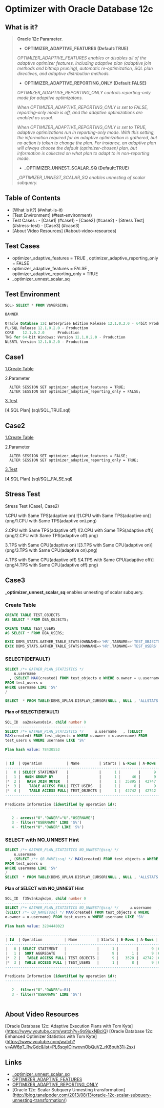 
# Optimizer with Oracle Database 12c

## What is it?

>**Oracle 12c Parameter.**
>
>- **OPTIMIZER_ADAPTIVE_FEATURES (Default:TRUE)**
>
>*OPTIMIZER_ADAPTIVE_FEATURES enables or disables all of the adaptive optimizer features, including adaptive plan (adaptive join methods and bitmap pruning), automatic re-optimization, SQL plan directives, and adaptive distribution methods.*
>
>- **OPTIMIZER_ADAPTIVE_REPORTING_ONLY (Default:FALSE)**
>
> *OPTIMIZER_ADAPTIVE_REPORTING_ONLY controls reporting-only mode for adaptive optimizatons.*
>
> *When OPTIMIZER_ADAPTIVE_REPORTING_ONLY is set to FALSE, reporting-only mode is off, and the adaptive optimizations are enabled as usual.*
>
> *When OPTIMIZER_ADAPTIVE_REPORTING_ONLY is set to TRUE, adaptive optimizations run in reporting-only mode. With this setting, the information required for an adaptive optimization is gathered, but no action is taken to change the plan. For instance, an adaptive plan will always choose the default (optimizer-chosen) plan, but information is collected on what plan to adapt to in non-reporting mode.*
>
>- **_OPTIMIZER_UNNEST_SCALAR_SQ (Default:TRUE)**
>
> *_OPTIMIZER_UNNEST_SCALAR_SQ enables unnesting of scalar subquery.*


## Table of Contents

- [What is it?] (#what-is-it)
- [Test Environment] (#test-environment)
- Test Cases :
      - [Case1] (#case1)
      - [Case2] (#case2)
      - [Stress Test] (#stress-test)
      - [Case3] (#case3)
- [About Video Resources] (#about-video-resources)

## Test Cases

- optimizer_adaptive_features = TRUE ,    optimizer_adaptive_reporting_only = FALSE
- optimizer_adaptive_features = FALSE ,   optimizer_adaptive_reporting_only = TRUE
- _optimizer_unnest_scalar_sq

## Test Environment
```sql
SQL> SELECT * FROM V$VERSION;

BANNER                                                                               CON_ID
-------------------------------------------------------------------------------- ----------
Oracle Database 12c Enterprise Edition Release 12.1.0.2.0 - 64bit Production              0
PL/SQL Release 12.1.0.2.0 - Production                                                    0
CORE    12.1.0.2.0      Production                                                        0
TNS for 64-bit Windows: Version 12.1.0.2.0 - Production                                   0
NLSRTL Version 12.1.0.2.0 - Production                                                    0
```

## Case1
[1.Create Table](sql/CREATE_ADAPTIVE.sql)

2.Parameter

      ALTER SESSION SET optimizer_adaptive_features = TRUE;
      ALTER SESSION SET optimizer_adaptive_reporting_only = FALSE;

[3.Test](sql/test.sql)

[4.SQL Plan] (sql/SQL_TRUE.sql)

## Case2
[1.Create Table](sql/CREATE_ADAPTIVE.sql)

2.Parameter

      ALTER SESSION SET optimizer_adaptive_features = FALSE;
      ALTER SESSION SET optimizer_adaptive_reporting_only = TRUE;

[3.Test](sql/test.sql)

[4.SQL Plan] (sql/SQL_FALSE.sql)

## Stress Test

Stress Test (Case1, Case2)

1.CPU with Same TPS(adaptive on)
![1.CPU with Same TPS(adaptive on)] (png/1.CPU with Same TPS(adaptive on).png)

2.CPU with Same TPS(adaptive off)
![2.CPU with Same TPS(adaptive off)] (png/2.CPU with Same TPS(adaptive off).png)

3.TPS with Same CPU(adaptive on)
![3.TPS with Same CPU(adaptive on)] (png/3.TPS with Same CPU(adaptive on).png)

4.TPS with Same CPU(adaptive off)
![4.TPS with Same CPU(adaptive off)] (png/4.TPS with Same CPU(adaptive off).png)


## Case3

**_optimizer_unnest_scalar_sq** enables unnesting of scalar subquery.

### Create Table
```sql
CREATE TABLE TEST_OBJECTS
AS SELECT * FROM DBA_OBJECTS;

CREATE TABLE TEST_USERS
AS SELECT * FROM DBA_USERS;

EXEC DBMS_STATS.GATHER_TABLE_STATS(OWNNAME=>'HR',TABNAME=>'TEST_OBJECTS',CASCADE=>TRUE,ESTIMATE_PERCENT=>DBMS_STATS.AUTO_SAMPLE_SIZE,NO_INVALIDATE=>FALSE);
EXEC DBMS_STATS.GATHER_TABLE_STATS(OWNNAME=>'HR',TABNAME=>'TEST_USERS',CASCADE=>TRUE,ESTIMATE_PERCENT=>DBMS_STATS.AUTO_SAMPLE_SIZE,NO_INVALIDATE=>FALSE);
```

### SELECT(DEFAULT)
```sql
SELECT /*+ GATHER_PLAN_STATISTICS */
    u.username
  , (SELECT MAX(created) FROM test_objects o WHERE o.owner = u.username)
FROM test_users u
WHERE username LIKE 'S%'
/

SELECT  * FROM TABLE(DBMS_XPLAN.DISPLAY_CURSOR(NULL , NULL , 'ALLSTATS LAST +ROWS +ADAPTIVE'));
```

#### Plan of SELECT(DEFAULT)
```sql
SQL_ID  aa2makwnx0s1v, child number 0
-------------------------------------
SELECT /*+ GATHER_PLAN_STATISTICS */     u.username   , (SELECT 
MAX(created) FROM test_objects o WHERE o.owner = u.username) FROM 
test_users u WHERE username LIKE 'S%'
 
Plan hash value: 78430553
 
-------------------------------------------------------------------------------------------------------------------------
| Id  | Operation           | Name         | Starts | E-Rows | A-Rows |   A-Time   | Buffers |  OMem |  1Mem | Used-Mem |
-------------------------------------------------------------------------------------------------------------------------
|   0 | SELECT STATEMENT    |              |      1 |        |      9 |00:00:00.04 |    1598 |       |       |          |
|   1 |  HASH GROUP BY      |              |      1 |     46 |      9 |00:00:00.04 |    1598 |  3537K|  1259K| 2050K (0)|
|*  2 |   HASH JOIN OUTER   |              |      1 |  35895 |  42747 |00:00:00.05 |    1598 |  1301K|  1301K| 1323K (0)|
|*  3 |    TABLE ACCESS FULL| TEST_USERS   |      1 |      8 |      9 |00:00:00.01 |       3 |       |       |          |
|*  4 |    TABLE ACCESS FULL| TEST_OBJECTS |      1 |  42742 |  42742 |00:00:00.02 |    1595 |       |       |          |
-------------------------------------------------------------------------------------------------------------------------
 
Predicate Information (identified by operation id):
---------------------------------------------------
 
   2 - access("O"."OWNER"="U"."USERNAME")
   3 - filter("USERNAME" LIKE 'S%')
   4 - filter("O"."OWNER" LIKE 'S%')
```

### SELECT with NO_UNNEST Hint
```sql
SELECT /*+ GATHER_PLAN_STATISTICS NO_UNNEST(@ssq) */
    u.username
  , (SELECT /*+ QB_NAME(ssq) */ MAX(created) FROM test_objects o WHERE o.owner = u.username)
FROM test_users u
WHERE username LIKE 'S%'
/    
SELECT  * FROM TABLE(DBMS_XPLAN.DISPLAY_CURSOR(NULL , NULL , 'ALLSTATS LAST +ROWS +ADAPTIVE'));
```

#### Plan of SELECT with NO_UNNEST Hint
```sql
SQL_ID  f35v5nkzqkdpm, child number 0
-------------------------------------
SELECT /*+ GATHER_PLAN_STATISTICS NO_UNNEST(@ssq) */     u.username   , 
(SELECT /*+ QB_NAME(ssq) */ MAX(created) FROM test_objects o WHERE 
o.owner = u.username) FROM test_users u WHERE username LIKE 'S%'
 
Plan hash value: 3284448023
 
---------------------------------------------------------------------------------------------
| Id  | Operation          | Name         | Starts | E-Rows | A-Rows |   A-Time   | Buffers |
---------------------------------------------------------------------------------------------
|   0 | SELECT STATEMENT   |              |      1 |        |      9 |00:00:00.01 |       3 |
|   1 |  SORT AGGREGATE    |              |      9 |      1 |      9 |00:00:00.05 |   14355 |
|*  2 |   TABLE ACCESS FULL| TEST_OBJECTS |      9 |   3520 |  42742 |00:00:00.05 |   14355 |
|*  3 |  TABLE ACCESS FULL | TEST_USERS   |      1 |      8 |      9 |00:00:00.01 |       3 |
---------------------------------------------------------------------------------------------
 
Predicate Information (identified by operation id):
---------------------------------------------------
 
   2 - filter("O"."OWNER"=:B1)
   3 - filter("USERNAME" LIKE 'S%')
 
```

## About Video Resources
[Oracle Database 12c: Adaptive Execution Plans with Tom Kyte] (https://www.youtube.com/watch?v=9o9iuxNBciQ)
[Oracle Database 12c: Enhanced Optimizer Statistics with Tom Kyte] (https://www.youtube.com/watch?v=AW6pT_RwGdc&list=PL6sqylOirwxvnObQuV2_rK8puh31i-2sx)

## Links
- [_optimizer_unnest_scalar_sq](http://blog.tanelpoder.com/2013/08/13/oracle-12c-scalar-subquery-unnesting-transformation/)
- [OPTIMIZER_ADAPTIVE_FEATURES](https://docs.oracle.com/database/121/REFRN/GUID-F5E53EFA-B395-4336-B046-1EE7AF12353B.htm#REFRN10344)
- [OPTIMIZER_ADAPTIVE_REPORTING_ONLY](http://docs.oracle.com/database/121/REFRN/GUID-8DD128F9-4891-4061-9B2D-9D45315D44FB.htm#REFRN10327)
- [Oracle 12c: Scalar Subquery Unnesting transformation] (http://blog.tanelpoder.com/2013/08/13/oracle-12c-scalar-subquery-unnesting-transformation/)
